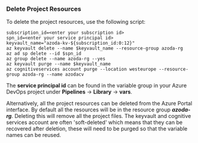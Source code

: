 ### Delete Project Resources

To delete the project resources, use the following script:

```
subscription_id=<enter your subscription id>
spn_id=<enter your service principal id>
keyvault_name="azoda-kv-${subscription_id:0:12}"
az keyvault delete --name $keyvault_name --resource-group azoda-rg
az ad sp delete --id $spn_id
az group delete --name azoda-rg --yes
az keyvault purge --name $keyvault_name
az cognitiveservices account purge --location westeurope --resource-group azoda-rg --name azodacv
```

The **service principal id** can be found in the variable group in your Azure DevOps project under **Pipelines** -> **Library** -> **vars**.

Alternatively, all the project resources can be deleted from the Azure Portal interface. By default all the resources will be in the resource group ***azoda-rg***. Deleting this will remove all the project files. The keyvault and cognitive services account are often 'soft-deleted' which means that they can be recovered after deletion, these will need to be purged so that the variable names can be reused.